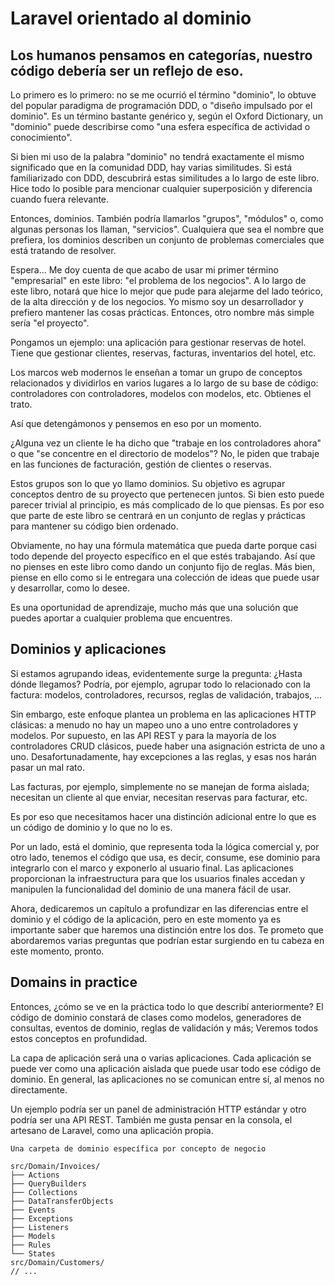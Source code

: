 # Laravel orientado al dominio

## Los humanos pensamos en categorías, nuestro código debería ser un reflejo de eso.

Lo primero es lo primero: no se me ocurrió el término "dominio", lo obtuve del popular paradigma de programación DDD, o "diseño impulsado por el dominio". Es un término bastante genérico y, según el Oxford Dictionary, un "dominio" puede describirse como "una esfera específica de actividad o conocimiento".

Si bien mi uso de la palabra "dominio" no tendrá exactamente el mismo significado que en la comunidad DDD, hay varias similitudes. Si está familiarizado con DDD, descubrirá estas similitudes a lo largo de este libro. Hice todo lo posible para mencionar cualquier superposición y diferencia cuando fuera relevante.

Entonces, dominios. También podría llamarlos "grupos", "módulos" o, como algunas personas los llaman, "servicios". Cualquiera que sea el nombre que prefiera, los dominios describen un conjunto de problemas comerciales que está tratando de resolver.

Espera... Me doy cuenta de que acabo de usar mi primer término "empresarial" en este libro: "el problema de los negocios". A lo largo de este libro, notará que hice lo mejor que pude para alejarme del lado teórico, de la alta dirección y de los negocios. Yo mismo soy un desarrollador y prefiero mantener las cosas prácticas. Entonces, otro nombre más simple sería "el proyecto".

Pongamos un ejemplo: una aplicación para gestionar reservas de hotel. Tiene que gestionar clientes, reservas, facturas, inventarios del hotel, etc.

Los marcos web modernos le enseñan a tomar un grupo de conceptos relacionados y dividirlos en varios lugares a lo largo de su base de código: controladores con controladores, modelos con modelos, etc. Obtienes el trato.

Así que detengámonos y pensemos en eso por un momento.

¿Alguna vez un cliente le ha dicho que "trabaje en los controladores ahora" o que "se concentre en el directorio de modelos"? No, le piden que trabaje en las funciones de facturación, gestión de clientes o reservas.

Estos grupos son lo que yo llamo dominios. Su objetivo es agrupar conceptos dentro de su proyecto que pertenecen juntos. Si bien esto puede parecer trivial al principio, es más complicado de lo que piensas. Es por eso que parte de este libro se centrará en un conjunto de reglas y prácticas para mantener su código bien ordenado.

Obviamente, no hay una fórmula matemática que pueda darte porque casi todo depende del proyecto específico en el que estés trabajando. Así que no pienses en este libro como dando un conjunto fijo de reglas. Más bien, piense en ello como si le entregara una colección de ideas que puede usar y desarrollar, como lo desee.

Es una oportunidad de aprendizaje, mucho más que una solución que puedes aportar a cualquier problema que encuentres.

## Dominios y aplicaciones
Si estamos agrupando ideas, evidentemente surge la pregunta: ¿Hasta dónde llegamos? Podría, por ejemplo, agrupar todo lo relacionado con la factura: modelos, controladores, recursos, reglas de validación, trabajos, ...

Sin embargo, este enfoque plantea un problema en las aplicaciones HTTP clásicas: a menudo no hay un mapeo uno a uno entre controladores y modelos. Por supuesto, en las API REST y para la mayoría de los controladores CRUD clásicos, puede haber una asignación estricta de uno a uno. Desafortunadamente, hay excepciones a las reglas, y esas nos harán pasar un mal rato.

Las facturas, por ejemplo, simplemente no se manejan de forma aislada; necesitan un cliente al que enviar, necesitan reservas para facturar, etc.

Es por eso que necesitamos hacer una distinción adicional entre lo que es un código de dominio y lo que no lo es.

Por un lado, está el dominio, que representa toda la lógica comercial y, por otro lado, tenemos el código que usa, es decir, consume, ese dominio para integrarlo con el marco y exponerlo al usuario final. Las aplicaciones proporcionan la infraestructura para que los usuarios finales accedan y manipulen la funcionalidad del dominio de una manera fácil de usar.

Ahora, dedicaremos un capítulo a profundizar en las diferencias entre el dominio y el código de la aplicación, pero en este momento ya es importante saber que haremos una distinción entre los dos. Te prometo que abordaremos varias preguntas que podrían estar surgiendo en tu cabeza en este momento, pronto.

## Domains in practice

Entonces, ¿cómo se ve en la práctica todo lo que describí anteriormente? El código de dominio constará de clases como modelos, generadores de consultas, eventos de dominio, reglas de validación y más; Veremos todos estos conceptos en profundidad.

La capa de aplicación será una o varias aplicaciones. Cada aplicación se puede ver como una aplicación aislada que puede usar todo ese código de dominio. En general, las aplicaciones no se comunican entre sí, al menos no directamente.

Un ejemplo podría ser un panel de administración HTTP estándar y otro podría ser una API REST. También me gusta pensar en la consola, el artesano de Laravel, como una aplicación propia.

`Una carpeta de dominio específica por concepto de negocio`
```
src/Domain/Invoices/
├── Actions
├── QueryBuilders
├── Collections
├── DataTransferObjects
├── Events
├── Exceptions
├── Listeners
├── Models
├── Rules
└── States
src/Domain/Customers/
// ...
```
